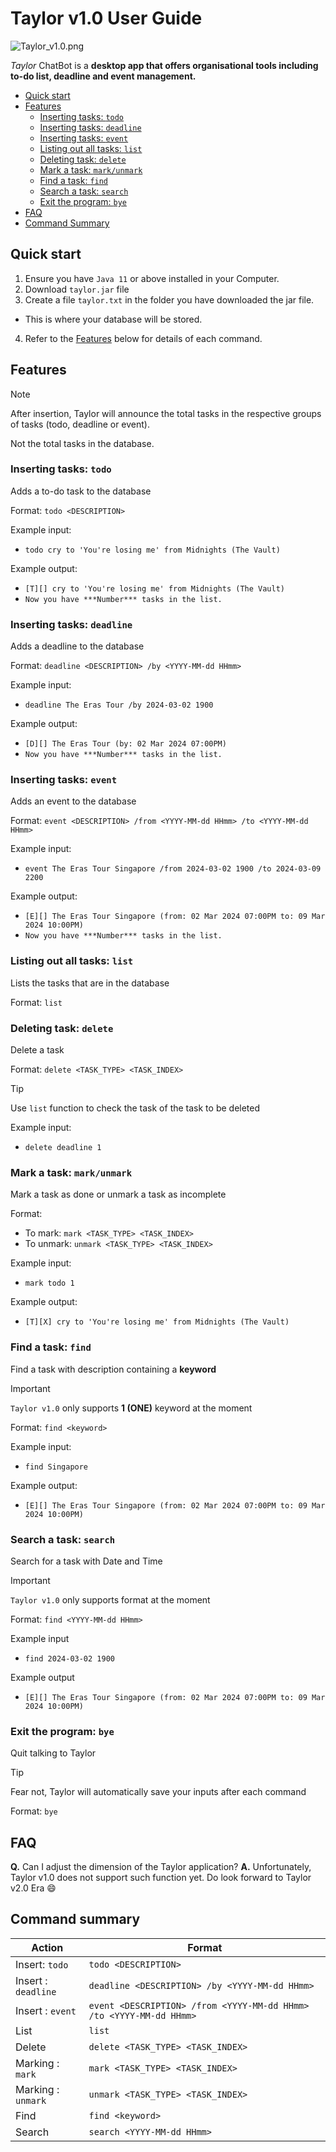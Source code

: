 # Taylor v1.0 User Guide

![Taylor_v1.0.png](docs/Ui.png)

*Taylor* ChatBot is a **desktop app that offers organisational tools including to-do list,
deadline and event management.** 

- [Quick start](#quick-start)
- [Features](#features)
    - [Inserting tasks: `todo`](#inserting-tasks-todo)
    - [Inserting tasks: `deadline`](#inserting-tasks-deadline)
    - [Inserting tasks: `event`](#inserting-tasks-event)
    - [Listing out all tasks: `list`](#listing-out-all-tasks-list)
    - [Deleting task: `delete`](#deleting-task-delete)
    - [Mark a task: `mark/unmark`](#mark-a-task-markunmark)
    - [Find a task: `find`](#find-a-task-find)
    - [Search a task: `search`](#search-a-task-search)
    - [Exit the program: `bye`](#exit-the-program-bye)
- [FAQ](#FAQ)
- [Command Summary](#command-summary)


## Quick start
1. Ensure you have `Java 11` or above installed in your Computer.
2. Download `taylor.jar` file
3. Create a file `taylor.txt` in the folder you have downloaded the jar file.
  - This is where your database will be stored.
4. Refer to the [Features](#Features) below for details of each command.


## Features
>[!NOTE]
> After insertion, Taylor will announce the total tasks in the
> respective groups of tasks (todo, deadline or event).
>
> Not the total tasks in the database.
### Inserting tasks: `todo`
Adds a to-do task to the database

Format: `todo <DESCRIPTION>`

Example input:
- `todo cry to 'You're losing me' from Midnights (The Vault)`

Example output:
- `[T][] cry to 'You're losing me' from Midnights (The Vault)`
- `Now you have ***Number*** tasks in the list.`

### Inserting tasks: `deadline`
Adds a deadline to the database

Format: `deadline <DESCRIPTION> /by <YYYY-MM-dd HHmm>`

Example input:
- `deadline The Eras Tour /by 2024-03-02 1900`

Example output:
- `[D][] The Eras Tour (by: 02 Mar 2024 07:00PM)`
- `Now you have ***Number*** tasks in the list.`

### Inserting tasks: `event`
Adds an event to the database

Format: `event <DESCRIPTION> /from <YYYY-MM-dd HHmm> /to <YYYY-MM-dd HHmm>`

Example input:
- `event The Eras Tour Singapore /from 2024-03-02 1900 /to 2024-03-09 2200`

Example output:
- `[E][] The Eras Tour Singapore (from: 02 Mar 2024 07:00PM to: 09 Mar 2024 10:00PM)`
- `Now you have ***Number*** tasks in the list.`

### Listing out all tasks: `list`
Lists the tasks that are in the database

Format: `list`

### Deleting task: `delete`
Delete a task

Format: `delete <TASK_TYPE> <TASK_INDEX>`

> [!TIP]
> Use `list` function to check the task of the task to be deleted

Example input:
- `delete deadline 1`

### Mark a task: `mark/unmark`
Mark a task as done or unmark a task as incomplete

Format: 
- To mark: `mark <TASK_TYPE> <TASK_INDEX>`
- To unmark: `unmark <TASK_TYPE> <TASK_INDEX>`

Example input:
- `mark todo 1`

Example output:
- `[T][X] cry to 'You're losing me' from Midnights (The Vault)`

### Find a task: `find`
Find a task with description containing a **keyword**

> [!IMPORTANT]
> `Taylor v1.0` only supports **1 (ONE)** keyword at the moment

Format: `find <keyword>`

Example input:
- `find Singapore`

Example output:
- `[E][] The Eras Tour Singapore (from: 02 Mar 2024 07:00PM to: 09 Mar 2024 10:00PM)`

### Search a task: `search`
Search for a task with Date and Time

> [!IMPORTANT]
> `Taylor v1.0` only supports <YYYY-MM-dd HHmm> format at the moment

Format: `find <YYYY-MM-dd HHmm>`

Example input
- `find 2024-03-02 1900`

Example output
- `[E][] The Eras Tour Singapore (from: 02 Mar 2024 07:00PM to: 09 Mar 2024 10:00PM)`

### Exit the program: `bye`
Quit talking to Taylor

> [!TIP]
> Fear not, Taylor will automatically save your inputs after each command

Format: `bye`

## FAQ
**Q.** Can I adjust the dimension of the Taylor application?
**A.** Unfortunately, Taylor v1.0 does not support such function yet. 
Do look forward to Taylor v2.0 Era :smile:

## Command summary
| Action              | Format                                                              |
|---------------------|---------------------------------------------------------------------|
| Insert: `todo`      | `todo <DESCRIPTION>`                                                |
| Insert : `deadline` | `deadline <DESCRIPTION> /by <YYYY-MM-dd HHmm>`                      |
| Insert : `event`    | `event <DESCRIPTION> /from <YYYY-MM-dd HHmm> /to <YYYY-MM-dd HHmm>` |
| List                | `list`                                                              |
| Delete              | `delete <TASK_TYPE> <TASK_INDEX>`                                   |
| Marking : `mark`    | `mark <TASK_TYPE> <TASK_INDEX>`                                     | 
| Marking : `unmark`  | `unmark <TASK_TYPE> <TASK_INDEX>`                                   |
| Find                | `find <keyword>`                                                    |
| Search              | `search <YYYY-MM-dd HHmm>`                                          |





